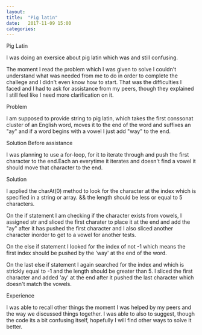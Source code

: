```yaml
---
layout: 
title:  "Pig latin"
date:   2017-11-09 15:00
categories: 
---
```


Pig Latin

I was doing an exersice about pig latin which was and still confusing. 

The moment I read the problem which I was given to solve I couldn't understand what was needed from me to do in order to complete the challege and I didn't even know how to start. That was the difficulties I faced and I had to ask for assistance from my peers, though they explained I still feel like I need more clarification on it.

Problem

I am supposed to provide string to pig latin, which takes the first conssonat cluster of an English word, moves it to the end of the word and suffixes an "ay" and if a word begins with a vowel I just add "way" to the end.

Solution Before assistance

I was planning to use a for-loop, for it to iterate through and push the first character to the end.Each an everytime it iterates and doesn't find a vowel it should move that character to the end.

Solution

I applied the charAt(0) method to look for the character at the index which is specified in a string or array. && the length should be less or equal to 5 characters.

On the if statement I am checking if the character exists from vowels, I assigned str and sliced the first charater to place it at the end and add the "ay" after it has pushed the first character and I also sliced another character inorder to get to a vowel for another tests.

On the else if statement I looked for the index of not -1 which means the first index should be pushed by the 'way' at the end of the word.

On the last else if statement  I again searched for the index and which is strickly equal to -1 and the length should be greater than 5. I sliced the first character and added 'ay' at the end after it pushed the last character which doesn't match the vowels.

Experience

I was able to recall other things the moment I was helped by my peers and the way we discussed things together. I was able to also to suggest, though the code its a bit confusing itself, hopefully I will find other ways to solve it better.


